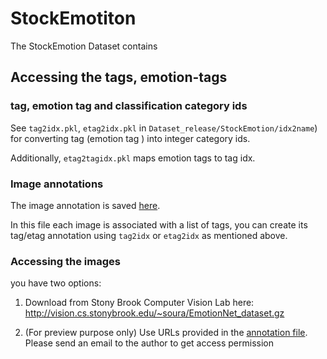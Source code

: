 # StockEmotiton

The StockEmotion Dataset contains 


## Accessing the tags, emotion-tags

### tag, emotion tag and classification category ids

See `tag2idx.pkl`, `etag2idx.pkl` in  `Dataset_release/StockEmotion/idx2name`)
 for converting tag (emotion tag
) into integer category ids.


Additionally, `etag2tagidx.pkl` maps emotion tags to tag idx.

### Image annotations

The image annotation is saved [here](https://drive.google.com/file/d/1XKrTFQARiY0pO7tXbu6XsvXlZuB1rO68/view?usp=sharing). 

In this file each image is associated with a list of tags, you can create its tag/etag annotation using `tag2idx` or
 `etag2idx` as mentioned above.

### Accessing the images 

you have two options: 

1. Download from Stony Brook Computer Vision Lab here: http://vision.cs.stonybrook.edu/~soura/EmotionNet_dataset.gz

2. (For preview purpose only) Use URLs provided in the [annotation file](https://drive.google.com/file/d/12DIhjzVFDlljEDjnqpp97LtkFIh9pjkc/view?usp=sharing). Please send an email to the author to get access permission


